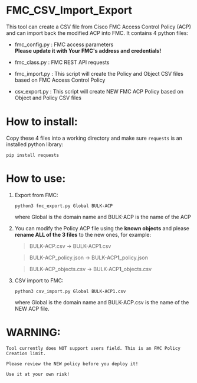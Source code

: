 # FMC_CSV_Import_Export


This tool can create a CSV file from Cisco FMC Access Control Policy (ACP)  
and can import back the modified ACP into FMC. It contains 4 python files: 

- fmc_config.py : FMC access parameters  
   **Please update it with Your FMC's address and credentials!**
                
- fmc_class.py  : FMC REST API requests

- fmc_import.py : This script will create the Policy and Object CSV files based on FMC Access Control Policy

- csv_export.py : This script will create NEW FMC ACP Policy based on Object and Policy CSV files 

# How to install:

  Copy these 4 files into a working directory and make sure `requests` is an installed python library:
  
  `pip install requests`

# How to use:

1.  Export from FMC:

    `python3 fmc_export.py Global BULK-ACP`

    where Global is the domain name and BULK-ACP is the name of the ACP


2. You can modify the Policy ACP file using the **known objects** and please **rename ALL of the 3 files** to the new ones, for example:

   > BULK-ACP.csv         -> BULK-ACP**1**.csv 
 
   > BULK-ACP_policy.json  -> BULK-ACP**1**_policy.json
  
   > BULK-ACP_objects.csv -> BULK-ACP**1**_objects.csv 
  
  
3.  CSV import to FMC:

    `python3 csv_import.py Global BULK-ACP1.csv`
    
    where Global is the domain name and BULK-ACP.csv is the name of the NEW ACP file.
    
    

# WARNING: 

    Tool currently does NOT support users field. This is an FMC Policy Creation limit.
 
    Please review the NEW policy before you deploy it!
    
    Use it at your own risk!  



    

